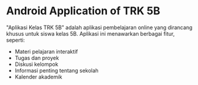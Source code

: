 
# Android Application of TRK 5B

"Aplikasi Kelas TRK 5B" adalah aplikasi pembelajaran online yang dirancang khusus untuk siswa kelas 5B. Aplikasi ini menawarkan berbagai fitur, seperti:

- Materi pelajaran interaktif
- Tugas dan proyek
- Diskusi kelompok
- Informasi penting tentang sekolah
- Kalender akademik


